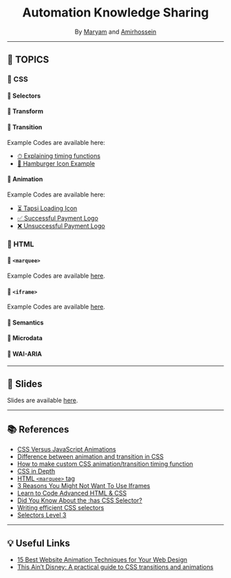 <div align="center">

# Automation Knowledge Sharing 
By [Maryam](https://github.com/malikarami) and [Amirhossein](https://github.com/amir78729)

</div>

---

## 📝 TOPICS
### 🔶 CSS
#### 🔸 Selectors
#### 🔸 Transform
#### 🔸 Transition
Example Codes are available here:
- [⏱  Explaining timing functions](https://github.com/amir78729/automation-knowledge-sharing-1/tree/main/animation/transition-timing-function)
- [🍔  Hamburger Icon Example](https://github.com/amir78729/automation-knowledge-sharing-1/tree/main/animation/hamburger)
#### 🔸 Animation
Example Codes are available here:
- [⏳  Tapsi Loading Icon](https://github.com/amir78729/automation-knowledge-sharing-1/tree/main/animation/tapsi-logo)
- [✅  Successful Payment Logo](https://github.com/amir78729/automation-knowledge-sharing-1/tree/main/animation/successful)
- [❌  Unsuccessful Payment Logo](https://github.com/amir78729/automation-knowledge-sharing-1/tree/main/animation/unsuccessful)

### 🔶 HTML
#### 🔸 `<marquee>`
Example Codes are available [here](https://github.com/amir78729/automation-knowledge-sharing-1/tree/main/marquee).
#### 🔸 `<iframe>`
Example Codes are available [here](https://github.com/amir78729/automation-knowledge-sharing-1/tree/main/iframe).
#### 🔸 Semantics
#### 🔸 Microdata
#### 🔸 WAI-ARIA

---

## 🔗 Slides
Slides are available [here](https://docs.google.com/presentation/d/1e99AYINXtFnY57oaZ-7Uy-BX7okyJyoAm_Rp7C94qPY/edit?usp=sharing).

---

## 📚 References
- [CSS Versus JavaScript Animations](https://developers.google.com/web/fundamentals/design-and-ux/animations/css-vs-javascript)
- [Difference between animation and transition in CSS](https://www.geeksforgeeks.org/difference-between-animation-and-transition-in-css/)
- [How to make custom CSS animation/transition timing function](https://stackoverflow.com/questions/39735012/how-to-make-custom-css-animation-transition-timing-function)
- [CSS in Depth](https://www.manning.com/books/css-in-depth)
- [HTML `<marquee>` tag](https://www.w3schools.in/html-tutorial/marquee-tag/)
- [3 Reasons You Might Not Want To Use Iframes](https://www.ostraining.com/blog/webdesign/against-using-iframes/)
- [Learn to Code Advanced HTML & CSS](https://learn.shayhowe.com/advanced-html-css/)
- [Did You Know About the :has CSS Selector?](https://css-tricks.com/did-you-know-about-the-has-css-selector/)
- [Writing efficient CSS selectors](https://csswizardry.com/2011/09/writing-efficient-css-selectors/)
- [Selectors Level 3](https://www.w3.org/TR/2018/REC-selectors-3-20181106/#selectors)

---

## 💡 Useful Links
- [15 Best Website Animation Techniques for Your Web Design](https://fireart.studio/blog/10-best-website-animation-techniques-for-your-web-design/)
- [This Ain’t Disney: A practical guide to CSS transitions and animations](https://blog.prototypr.io/this-aint-disney-a-practical-guide-to-css-transitions-and-animations-a8b87e7c5531)
